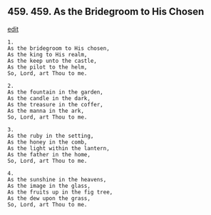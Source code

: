 
## 459.  459. As the Bridegroom to His Chosen
[edit](https://docs.google.com/document/d/1K6JzhPgBGDW%2D4o0SFbzI_QNCYIHSYMWo/edit?mode=html)






    1.
    As the bridegroom to His chosen,
    As the king to His realm,
    As the keep unto the castle,
    As the pilot to the helm,
    So, Lord, art Thou to me.

    2.
    As the fountain in the garden,
    As the candle in the dark,
    As the treasure in the coffer,
    As the manna in the ark,
    So, Lord, art Thou to me.

    3.
    As the ruby in the setting,
    As the honey in the comb,
    As the light within the lantern,
    As the father in the home,
    So, Lord, art Thou to me.

    4.
    As the sunshine in the heavens,
    As the image in the glass,
    As the fruits up in the fig tree,
    As the dew upon the grass,
    So, Lord, art Thou to me.

